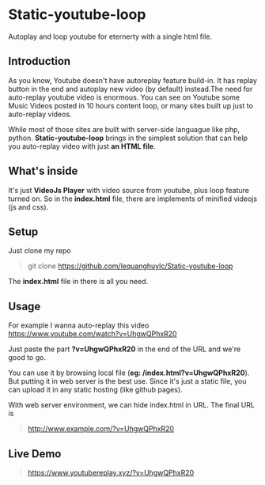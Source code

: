 # Static-youtube-loop
Autoplay and loop youtube for eternerty with a single html file.

## Introduction
As you know, Youtube doesn't have autoreplay feature build-in. It has replay button in the end and autoplay new video (by default) instead.The need for auto-replay youtube video is enormous. You can see on Youtube some Music Videos posted in 10 hours content loop, or many sites built up just to auto-replay videos.

While most of those sites are built with server-side languague like php, python. __Static-youtube-loop__ brings in the simplest solution that can help you auto-replay video with just __an HTML file__. 

## What's inside

It's just __VideoJs Player__ with video source from youtube, plus loop feature turned on. So in the __index.html__ file, there are implements of minified videojs (js and css).

## Setup
Just clone my repo

> git clone https://github.com/lequanghuylc/Static-youtube-loop

The __index.html__ file in there is all you need.
## Usage
For example I wanna auto-replay this video https://www.youtube.com/watch?v=UhgwQPhxR20

Just paste the part __?v=UhgwQPhxR20__ in the end of the URL and we're good to go.

You can use it by browsing local file (__eg: /index.html?v=UhgwQPhxR20__). But putting it in web server is the best use. Since it's just a static file, you can upload it in any static hosting (like github pages).

With web server environment, we can hide index.html in URL. The final URL is

> http://www.example.com/?v=UhgwQPhxR20

## Live Demo

> https://www.youtubereplay.xyz/?v=UhgwQPhxR20